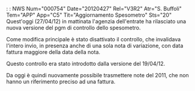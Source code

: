  :  : NWS Num="000754" Date="20120427" Rel="V3R2" Atr="S. Buffoli" Tem="APP" App="C5" Tit="Aggiornamento Spesometro" Sts="20"
Quest'oggi (27/04/12) in mattinata l'agenzia dell'entrate ha rilasciato una nuova versione del pgm di controllo dello spesometro.

Come modifica principale è stato disattivato il controllo, che invalidava l'intero invio, in presenza anche di una sola nota di variazione, con data fattura maggiore della data della nota.

Questo controllo era stato introdotto dalla versione del 19/04/12.

Da oggi è quindi nuovamente possibile trasmettere note del 2011, che non hanno un riferimento preciso ad una fattura.
